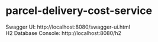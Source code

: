 # parcel-delivery-cost-service

Swagger UI: http://localhost:8080/swagger-ui.html
<br>
H2 Database Console: http://localhost:8080/h2
